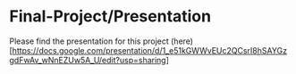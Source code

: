 # Final-Project/Presentation

Please find the presentation for this project (here)[https://docs.google.com/presentation/d/1_e51kGWWvEUc2QCsrI8hSAYGzgdFwAv_wNnEZUw5A_U/edit?usp=sharing]
